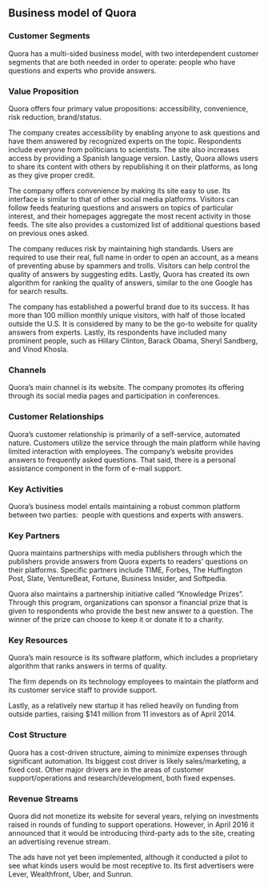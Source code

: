 Business model of Quora
-----------------------

 ### Customer Segments

 Quora has a multi-sided business model, with two interdependent customer segments that are both needed in order to operate: people who have questions and experts who provide answers.

 ### Value Proposition

 Quora offers four primary value propositions: accessibility, convenience, risk reduction, brand/status.

 The company creates accessibility by enabling anyone to ask questions and have them answered by recognized experts on the topic. Respondents include everyone from politicians to scientists. The site also increases access by providing a Spanish language version. Lastly, Quora allows users to share its content with others by republishing it on their platforms, as long as they give proper credit.

 The company offers convenience by making its site easy to use. Its interface is similar to that of other social media platforms. Visitors can follow feeds featuring questions and answers on topics of particular interest, and their homepages aggregate the most recent activity in those feeds. The site also provides a customized list of additional questions based on previous ones asked.

 The company reduces risk by maintaining high standards. Users are required to use their real, full name in order to open an account, as a means of preventing abuse by spammers and trolls. Visitors can help control the quality of answers by suggesting edits. Lastly, Quora has created its own algorithm for ranking the quality of answers, similar to the one Google has for search results.

 The company has established a powerful brand due to its success. It has more than 100 million monthly unique visitors, with half of those located outside the U.S. It is considered by many to be the go-to website for quality answers from experts. Lastly, its respondents have included many prominent people, such as Hillary Clinton, Barack Obama, Sheryl Sandberg, and Vinod Khosla.

 ### Channels

 Quora’s main channel is its website. The company promotes its offering through its social media pages and participation in conferences.

 ### Customer Relationships

 Quora’s customer relationship is primarily of a self-service, automated nature. Customers utilize the service through the main platform while having limited interaction with employees. The company’s website provides answers to frequently asked questions. That said, there is a personal assistance component in the form of e-mail support.

 ### Key Activities

 Quora’s business model entails maintaining a robust common platform between two parties:  people with questions and experts with answers.

 ### Key Partners

 Quora maintains partnerships with media publishers through which the publishers provide answers from Quora experts to readers’ questions on their platforms. Specific partners include TIME, Forbes, The Huffington Post, Slate, VentureBeat, Fortune, Business Insider, and Softpedia.

 Quora also maintains a partnership initiative called “Knowledge Prizes”. Through this program, organizations can sponsor a financial prize that is given to respondents who provide the best new answer to a question. The winner of the prize can choose to keep it or donate it to a charity.

 ### Key Resources

 Quora’s main resource is its software platform, which includes a proprietary algorithm that ranks answers in terms of quality.

 The firm depends on its technology employees to maintain the platform and its customer service staff to provide support.

 Lastly, as a relatively new startup it has relied heavily on funding from outside parties, raising $141 million from 11 investors as of April 2014.

 ### Cost Structure

 Quora has a cost-driven structure, aiming to minimize expenses through significant automation. Its biggest cost driver is likely sales/marketing, a fixed cost. Other major drivers are in the areas of customer support/operations and research/development, both fixed expenses.

 ### Revenue Streams

 Quora did not monetize its website for several years, relying on investments raised in rounds of funding to support operations. However, in April 2016 it announced that it would be introducing third-party ads to the site, creating an advertising revenue stream.

 The ads have not yet been implemented, although it conducted a pilot to see what kinds users would be most receptive to. Its first advertisers were Lever, Wealthfront, Uber, and Sunrun.